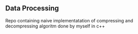 ## Data Processing
Repo containing naive implementatation of compressing and decompressing algoritm done by myself in c++
